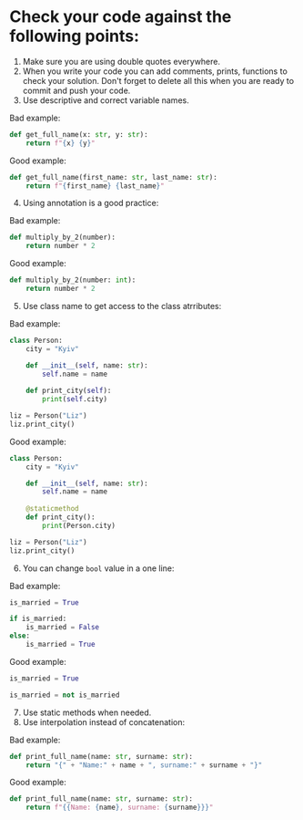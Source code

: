 # Сheck your code against the following points:

1. Make sure you are using double quotes everywhere.
2. When you write your code you can add comments, prints, functions to check your solution. 
   Don't forget to delete all this when you are ready to commit and push your code.
3. Use descriptive and correct variable names.

Bad example:
```python
def get_full_name(x: str, y: str):
    return f"{x} {y}"
```

Good example:

```python
def get_full_name(first_name: str, last_name: str):
    return f"{first_name} {last_name}"
```

4. Using annotation is a good practice:

Bad example:
```python
def multiply_by_2(number):
    return number * 2
```

Good example:

```python
def multiply_by_2(number: int):
    return number * 2
```

5. Use class name to get access to the class atrributes:

Bad example:

```python
class Person:
    city = "Kyiv"

    def __init__(self, name: str):
        self.name = name
        
    def print_city(self):
        print(self.city)

liz = Person("Liz")
liz.print_city()
```


Good example:

```python
class Person:
    city = "Kyiv"

    def __init__(self, name: str):
        self.name = name
        
    @staticmethod    
    def print_city():
        print(Person.city)

liz = Person("Liz")
liz.print_city()
```

6. You can change `bool` value in a one line:

Bad example:

```python
is_married = True

if is_married:
    is_married = False
else:
    is_married = True
```

Good example:

```python
is_married = True

is_married = not is_married
```

7. Use static methods when needed.
8. Use interpolation instead of concatenation:

Bad example:

```python
def print_full_name(name: str, surname: str):
    return "{" + "Name:" + name + ", surname:" + surname + "}"
```

Good example:

```python
def print_full_name(name: str, surname: str):
    return f"{{Name: {name}, surname: {surname}}}"
```
